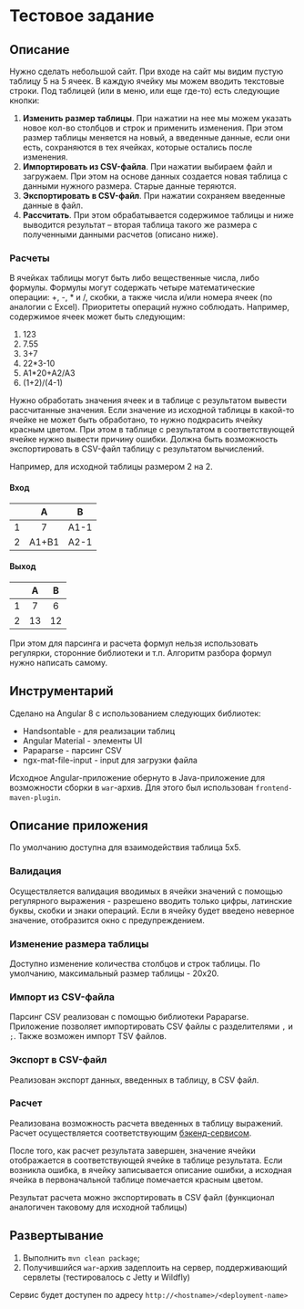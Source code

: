 # Тестовое задание

## Описание

Нужно сделать небольшой сайт.
При входе на сайт мы видим пустую таблицу 5 на 5 ячеек. В каждую ячейку мы можем вводить текстовые строки.
Под таблицей (или в меню, или еще где-то) есть следующие кнопки:

1. **Изменить размер таблицы**. При нажатии на нее мы можем указать новое кол-во столбцов и строк и применить изменения. При этом размер таблицы меняется на новый, а введенные данные, если они есть, сохраняются в тех ячейках, которые остались после изменения.
1. **Импортировать из CSV-файла**. При нажатии выбираем файл и загружаем. При этом на основе данных создается новая таблица с данными нужного размера. Старые данные теряются.
1. **Экспортировать в CSV-файл**. При нажатии сохраняем введенные данные в файл.
1. **Рассчитать**. При этом обрабатывается содержимое таблицы и ниже выводится результат – вторая таблица такого же размера с полученными данными расчетов (описано ниже).

### Расчеты

В ячейках таблицы могут быть либо вещественные числа, либо формулы.
Формулы могут содержать четыре математические операции: +, -, * и /, скобки, а также числа и/или номера ячеек (по аналогии с Excel). Приоритеты операций нужно соблюдать.
Например, содержимое ячеек может быть следующим:

1. 123
1. 7.55
1. 3+7
1. 22*3-10
1. А1*20+А2/А3
1. (1+2)/(4-1)

Нужно обработать значения ячеек и в таблице с результатом вывести рассчитанные значения.
Если значение из исходной таблицы в какой-то ячейке не может быть обработано, то нужно подкрасить ячейку красным цветом.
При этом в таблице с результатом в соответствующей ячейке нужно вывести причину ошибки.
Должна быть возможность экспортировать в CSV-файл таблицу с результатом вычислений.

Например, для исходной таблицы размером 2 на 2.

#### Вход

|| A | B |
| :---: | :---: | :---: |
| 1 | 7 | A1-1 |
| 2 | A1+B1 | A2-1 |

#### Выход

|| A | B |
| :---: | :---: | :---: |
| 1 | 7 | 6 |
| 2 | 13 | 12 |

При этом для парсинга и расчета формул нельзя использовать регулярки, сторонние библиотеки и т.п. Алгоритм разбора формул нужно написать самому.

## Инструментарий

Сделано на Angular 8 c использованием следующих библиотек:

* Handsontable - для реализации таблиц
* Angular Material - элементы UI
* Papaparse - парсинг CSV
* ngx-mat-file-input - input для загрузки файла

Исходное Angular-приложение обернуто в Java-приложение для возможности сборки
в `war`-архив. Для этого был использован `frontend-maven-plugin`.

## Описание приложения

По умолчанию доступна для взаимодействия таблица 5х5.

### Валидация

Осуществляется валидация вводимых в ячейки значений с помощью регулярного выражения - разрешено вводить только цифры, латинские буквы, скобки и знаки операций. Если в ячейку будет введено неверное значение, отобразится окно с предупреждением.

### Изменение размера таблицы

Доступно изменение количества столбцов и строк таблицы. По умолчанию, максимальный размер таблицы - 20х20.

### Импорт из CSV-файла

Парсинг CSV реализован с помощью библиотеки Papaparse. Приложение позволяет импортировать CSV файлы с разделителями `,` и `;`. Также возможен импорт TSV файлов.

### Экспорт в CSV-файл

Реализован экспорт данных, введенных в таблицу, в CSV файл.

### Расчет

Реализована возможность расчета введенных в таблицу выражений. Расчет осуществляется соответствующим
[бэкенд-сервисом](https://github.com/souldesert/excel-backend).

После того, как расчет результата завершен, значение ячейки отображается в соответствующей ячейке в таблице результата. Если возникла ошибка, в ячейку записывается описание ошибки, а исходная ячейка в первоначальной таблице помечается красным цветом. 

Результат расчета можно экспортировать в CSV файл (функционал аналогичен таковому для исходной таблицы)

## Развертывание
1. Выполнить `mvn clean package`;
1. Получившийся `war`-архив задеплоить на сервер, поддерживающий сервлеты (тестировалось с Jetty и Wildfly)

Сервис будет доступен по адресу `http://<hostname>/<deployment-name>` 
